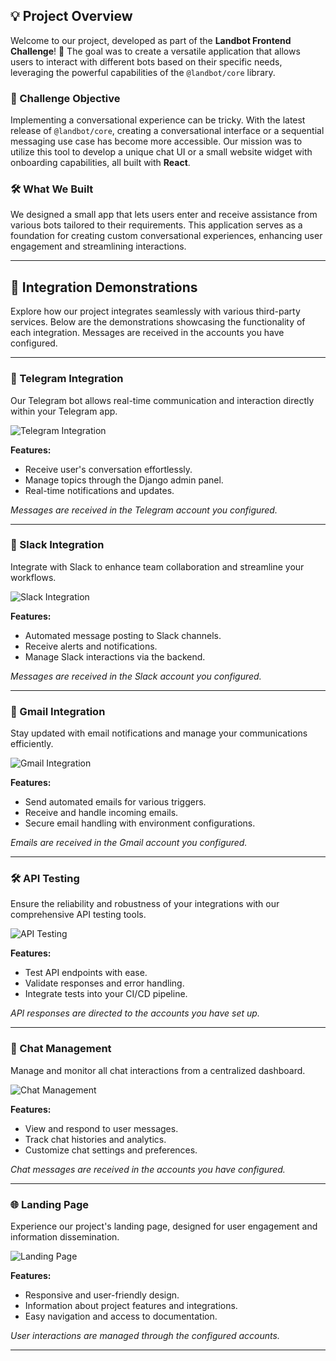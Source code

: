 ## 💡 Project Overview

Welcome to our project, developed as part of the **Landbot Frontend Challenge**! 🚀 The goal was to create a versatile application that allows users to interact with different bots based on their specific needs, leveraging the powerful capabilities of the `@landbot/core` library.

### 🎯 Challenge Objective

Implementing a conversational experience can be tricky. With the latest release of `@landbot/core`, creating a conversational interface or a sequential messaging use case has become more accessible. Our mission was to utilize this tool to develop a unique chat UI or a small website widget with onboarding capabilities, all built with **React**.

### 🛠️ What We Built

We designed a small app that lets users enter and receive assistance from various bots tailored to their requirements. This application serves as a foundation for creating custom conversational experiences, enhancing user engagement and streamlining interactions.

---

## 🎉 Integration Demonstrations

Explore how our project integrates seamlessly with various third-party services. Below are the demonstrations showcasing the functionality of each integration. Messages are received in the accounts you have configured.

---

### 🤖 Telegram Integration

Our Telegram bot allows real-time communication and interaction directly within your Telegram app.

![Telegram Integration](docs/images/working_telegram.png)

**Features:**
- Receive user's conversation effortlessly.
- Manage topics through the Django admin panel.
- Real-time notifications and updates.

*Messages are received in the Telegram account you configured.*

---

### 💬 Slack Integration

Integrate with Slack to enhance team collaboration and streamline your workflows.

![Slack Integration](docs/images/working_slack.png)

**Features:**
- Automated message posting to Slack channels.
- Receive alerts and notifications.
- Manage Slack interactions via the backend.

*Messages are received in the Slack account you configured.*

---

### 📧 Gmail Integration

Stay updated with email notifications and manage your communications efficiently.

![Gmail Integration](docs/images/working_gmail.png)

**Features:**
- Send automated emails for various triggers.
- Receive and handle incoming emails.
- Secure email handling with environment configurations.

*Emails are received in the Gmail account you configured.*

---

### 🛠️ API Testing

Ensure the reliability and robustness of your integrations with our comprehensive API testing tools.

![API Testing](docs/images/api_test.png)

**Features:**
- Test API endpoints with ease.
- Validate responses and error handling.
- Integrate tests into your CI/CD pipeline.

*API responses are directed to the accounts you have set up.*

---

### 💬 Chat Management

Manage and monitor all chat interactions from a centralized dashboard.

![Chat Management](docs/images/chats.png)

**Features:**
- View and respond to user messages.
- Track chat histories and analytics.
- Customize chat settings and preferences.

*Chat messages are received in the accounts you have configured.*

---

### 🌐 Landing Page

Experience our project's landing page, designed for user engagement and information dissemination.

![Landing Page](docs/images/landing.png)

**Features:**
- Responsive and user-friendly design.
- Information about project features and integrations.
- Easy navigation and access to documentation.

*User interactions are managed through the configured accounts.*

---
